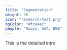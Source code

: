 ```yaml
---
title: "Segmentation"
weight: 30
icon: "research/test.png"
bgColor: "#fce4ec"
people: "Ruoyu, AAA, BBB"
---
```



This is the detailed intro.